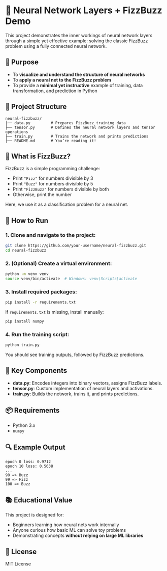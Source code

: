 # 🧠 Neural Network Layers + FizzBuzz Demo

This project demonstrates the inner workings of neural network layers through a simple yet effective example: solving the classic FizzBuzz problem using a fully connected neural network.

## 🎯 Purpose

- To **visualize and understand the structure of neural networks**
- To **apply a neural net to the FizzBuzz problem**
- To provide a **minimal yet instructive** example of training, data transformation, and prediction in Python

## 📁 Project Structure

```
neural-fizzbuzz/
├── data.py         # Prepares FizzBuzz training data
├── tensor.py       # Defines the neural network layers and tensor operations
├── train.py        # Trains the network and prints predictions
├── README.md       # You’re reading it!
```

## 🧠 What is FizzBuzz?

FizzBuzz is a simple programming challenge:
- Print `"Fizz"` for numbers divisible by 3
- Print `"Buzz"` for numbers divisible by 5
- Print `"FizzBuzz"` for numbers divisible by both
- Otherwise, print the number

Here, we use it as a classification problem for a neural net.

## 🚀 How to Run

### 1. Clone and navigate to the project:
```bash
git clone https://github.com/your-username/neural-fizzbuzz.git
cd neural-fizzbuzz
```

### 2. (Optional) Create a virtual environment:
```bash
python -m venv venv
source venv/bin/activate  # Windows: venv\Scripts\activate
```

### 3. Install required packages:
```bash
pip install -r requirements.txt
```

If `requirements.txt` is missing, install manually:
```bash
pip install numpy
```

### 4. Run the training script:
```bash
python train.py
```

You should see training outputs, followed by FizzBuzz predictions.

## 🧱 Key Components

- **data.py**: Encodes integers into binary vectors, assigns FizzBuzz labels.
- **tensor.py**: Custom implementation of neural layers and activations.
- **train.py**: Builds the network, trains it, and prints predictions.

## 📦 Requirements

- Python 3.x
- `numpy`

## 🔍 Example Output

```
epoch 0 loss: 0.9712
epoch 10 loss: 0.5638
...
98 => Buzz
99 => Fizz
100 => Buzz
```

## 📚 Educational Value

This project is designed for:
- Beginners learning how neural nets work internally
- Anyone curious how basic ML can solve toy problems
- Demonstrating concepts **without relying on large ML libraries**

## 📄 License

MIT License
